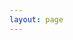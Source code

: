 ```yaml
---
layout: page
---
```


<script setup>
import { VPPageTeam } from 'vitepress/theme'
</script>

<VPPageTeam />